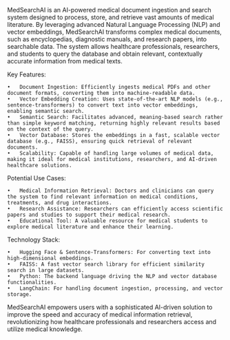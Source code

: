 MedSearchAI is an AI-powered medical document ingestion and search system designed to process, store, and retrieve vast amounts of medical literature. By leveraging advanced Natural Language Processing (NLP) and vector embeddings, MedSearchAI transforms complex medical documents, such as encyclopedias, diagnostic manuals, and research papers, into searchable data. The system allows healthcare professionals, researchers, and students to query the database and obtain relevant, contextually accurate information from medical texts.

Key Features:

	•	Document Ingestion: Efficiently ingests medical PDFs and other document formats, converting them into machine-readable data.
	•	Vector Embedding Creation: Uses state-of-the-art NLP models (e.g., sentence-transformers) to convert text into vector embeddings, enabling semantic search.
	•	Semantic Search: Facilitates advanced, meaning-based search rather than simple keyword matching, returning highly relevant results based on the context of the query.
	•	Vector Database: Stores the embeddings in a fast, scalable vector database (e.g., FAISS), ensuring quick retrieval of relevant documents.
	•	Scalability: Capable of handling large volumes of medical data, making it ideal for medical institutions, researchers, and AI-driven healthcare solutions.

Potential Use Cases:

	•	Medical Information Retrieval: Doctors and clinicians can query the system to find relevant information on medical conditions, treatments, and drug interactions.
	•	Research Assistance: Researchers can efficiently access scientific papers and studies to support their medical research.
	•	Educational Tool: A valuable resource for medical students to explore medical literature and enhance their learning.

Technology Stack:

	•	Hugging Face & Sentence-Transformers: For converting text into high-dimensional embeddings.
	•	FAISS: A fast vector search library for efficient similarity search in large datasets.
	•	Python: The backend language driving the NLP and vector database functionalities.
	•	LangChain: For handling document ingestion, processing, and vector storage.

MedSearchAI empowers users with a sophisticated AI-driven solution to improve the speed and accuracy of medical information retrieval, revolutionizing how healthcare professionals and researchers access and utilize medical knowledge.

